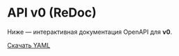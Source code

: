 # API v0 (ReDoc)

Ниже — интерактивная документация OpenAPI для **v0**.

<div id="redoc-v0"></div>

<script src="https://cdn.redoc.ly/redoc/latest/bundles/redoc.standalone.js"></script>
<script>
  // Абсолютный путь к YAML от корня сайта, без относительных сегментов
  const SPEC_URL = new URL('/spec/api/gtrack-v0.yaml', window.location.origin).href;
  Redoc.init(SPEC_URL, { expandResponses: "200,201,204" }, document.getElementById('redoc-v0'));
</script>

[Скачать YAML](/spec/api/gtrack-v0.yaml)
